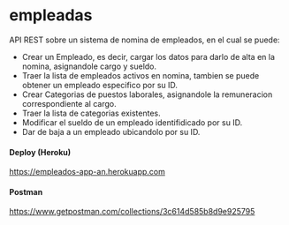 # empleadas
API REST sobre un sistema de nomina de empleados, en el cual se puede:

- Crear un Empleado, es decir, cargar los datos para darlo de alta en la nomina, asignandole cargo y sueldo.
- Traer la lista de empleados activos en nomina, tambien se puede obtener un empleado especifico por su ID.
- Crear Categorias de puestos laborales, asignandole la remuneracion correspondiente al cargo.
- Traer la lista de categorias existentes.
- Modificar el sueldo de un empleado identifidicado por su ID.
- Dar de baja a un empleado ubicandolo por su ID.

#### Deploy (Heroku)
https://empleados-app-an.herokuapp.com

#### Postman
https://www.getpostman.com/collections/3c614d585b8d9e925795

